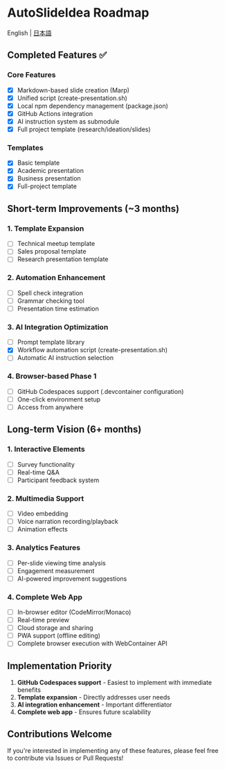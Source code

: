 # AutoSlideIdea Roadmap

English | [日本語](ROADMAP.md)

## Completed Features ✅

### Core Features
- [x] Markdown-based slide creation (Marp)
- [x] Unified script (create-presentation.sh)
- [x] Local npm dependency management (package.json)
- [x] GitHub Actions integration
- [x] AI instruction system as submodule
- [x] Full project template (research/ideation/slides)

### Templates
- [x] Basic template
- [x] Academic presentation
- [x] Business presentation
- [x] Full-project template

## Short-term Improvements (~3 months)

### 1. Template Expansion
- [ ] Technical meetup template
- [ ] Sales proposal template  
- [ ] Research presentation template

### 2. Automation Enhancement
- [ ] Spell check integration
- [ ] Grammar checking tool
- [ ] Presentation time estimation

### 3. AI Integration Optimization
- [ ] Prompt template library
- [x] Workflow automation script (create-presentation.sh)
- [ ] Automatic AI instruction selection

### 4. Browser-based Phase 1
- [ ] GitHub Codespaces support (.devcontainer configuration)
- [ ] One-click environment setup
- [ ] Access from anywhere

## Long-term Vision (6+ months)

### 1. Interactive Elements
- [ ] Survey functionality
- [ ] Real-time Q&A
- [ ] Participant feedback system

### 2. Multimedia Support
- [ ] Video embedding
- [ ] Voice narration recording/playback
- [ ] Animation effects

### 3. Analytics Features
- [ ] Per-slide viewing time analysis
- [ ] Engagement measurement
- [ ] AI-powered improvement suggestions

### 4. Complete Web App
- [ ] In-browser editor (CodeMirror/Monaco)
- [ ] Real-time preview
- [ ] Cloud storage and sharing
- [ ] PWA support (offline editing)
- [ ] Complete browser execution with WebContainer API

## Implementation Priority

1. **GitHub Codespaces support** - Easiest to implement with immediate benefits
2. **Template expansion** - Directly addresses user needs
3. **AI integration enhancement** - Important differentiator
4. **Complete web app** - Ensures future scalability

## Contributions Welcome

If you're interested in implementing any of these features, please feel free to contribute via Issues or Pull Requests!